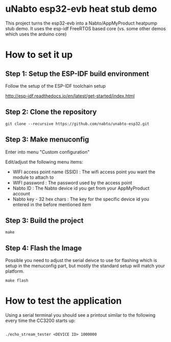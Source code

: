 # uNabto esp32-evb heat stub demo

This project turns the esp32-evb into a Nabto/AppMyProduct heatpump stub demo. It uses the esp-idf FreeRTOS based core (vs. some other demos which uses the arduino core)

# How to set it up

## Step 1: Setup the ESP-IDF build environment

Follow the setup of the ESP-IDF toolchain setup

http://esp-idf.readthedocs.io/en/latest/get-started/index.html

## Step 2: Clone the repository


```
git clone --recursive https://github.com/nabto/unabto-esp32.git
```

## Step 3: Make menuconfig

Enter into menu "Custom configuration"

Edit/adjust the following menu items:


* WIFI access point name (SSID) : The wifi access point you want the module to attach to
* WIFI password : The password used by the access point
* Nabto ID : The Nabto device id you get from your AppMyProduct account
* Nabto key - 32 hex chars : The key for the specific device id you entered in the before mentioned item


## Step 3: Build the project

```
make
```

## Step 4: Flash the Image

Possible you need to adjust the serial deivce to use for flashing which is setup in the menuconfig part, but mostly the standard setup will match your platform.

```
make flash
```


# How to test the application

Using a serial terminal you should see a printout similar to the following every time the CC3200 starts up:

```
```



```
./echo_stream_tester <DEVICE ID> 1000000
```

